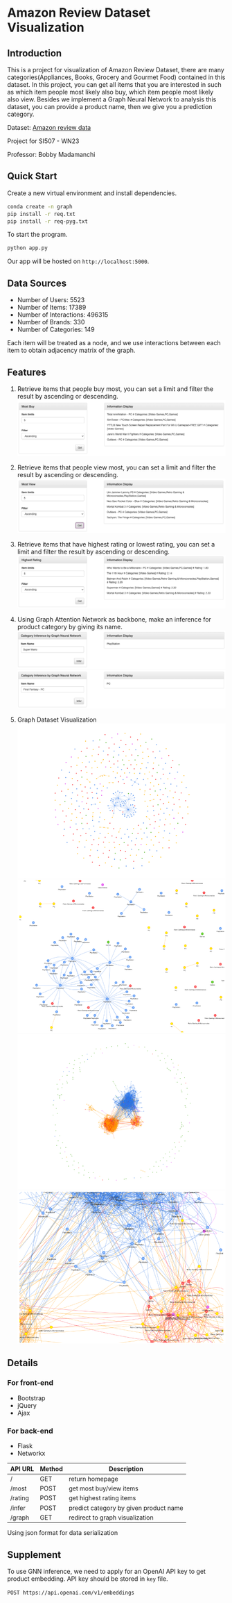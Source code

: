 # Amazon Review Dataset Visualization

## Introduction
This is a project for visualization of Amazon Review Dataset, there are many categories(Appliances, Books, Grocery and Gourmet Food) contained in this dataset.
In this project, you can get all items that you are interested in such as which item people most likely also buy,
which item people most likely also view. Besides we implement a Graph Neural Network to analysis this dataset, you can provide
a product name, then we give you a prediction category.

Dataset: [Amazon review data](https://cseweb.ucsd.edu/~jmcauley/datasets/amazon_v2/)

Project for SI507 - WN23 

Professor: Bobby Madamanchi

## Quick Start
Create a new virtual environment and install dependencies.
```bash
conda create -n graph
pip install -r req.txt
pip install -r req-pyg.txt
```
To start the program.
```bash
python app.py
```
Our app will be hosted on `http://localhost:5000`.

## Data Sources
- Number of Users: 5523
- Number of Items: 17389
- Number of Interactions: 496315
- Number of Brands: 330
- Number of Categories: 149

Each item will be treated as a node, and we use interactions between each item to obtain adjacency matrix of the graph.

## Features
1. Retrieve items that people buy most, you can set a limit and filter the result by ascending or descending.
![](statics/most_buy.png)

2. Retrieve items that people view most, you can set a limit and filter the result by ascending or descending.
![](statics/most_view.png)

3. Retrieve items that have highest rating or lowest rating, you can set a limit and filter the result by ascending or descending.
![](statics/highest_rating.png)

4. Using Graph Attention Network as backbone, make an inference for product category by giving its name.
![](statics/infer1.png)
![](statics/infer2.png)

5. Graph Dataset Visualization
![](statics/graph_small1.png)
![](statics/graph_small2.png)
![](statics/graph_large1.png)
![](statics/graph_large2.png)

## Details
### For front-end
- Bootstrap
- jQuery
- Ajax

### For back-end
- Flask
- Networkx

|API URL|Method|Description|
|---|---|---|
|/|GET|return homepage|
|/most|POST|get most buy/view items|
|/rating|POST|get highest rating items|
|/infer|POST|predict category by given product name|
|/graph|GET|redirect to graph visualization|

Using json format for data serialization

## Supplement
To use GNN inference, we need to apply for an OpenAI API key to get product embedding.
API key should be stored in `key` file.

`POST https://api.openai.com/v1/embeddings`
